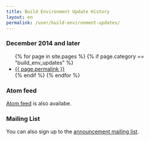 ```yaml
---
title: Build Environment Update History
layout: en
permalink: /user/build-environment-updates/
---
```

### December 2014 and later

<ul>
{% for page in site.pages %}
{% if page.category == "build_env_updates" %}
	<li><a href="{{ page.permalink }}">{{ page.permalink }}</a></li>
{% endif %}
{% endfor %}
</ul>

### Atom feed
<a href="/feed.build-env-updates.xml">Atom feed</a> is also availabe.

### Mailing List
You can also sign up to the <a href="http://eepurl.com/9OCsP">announcement mailing list</a>.
